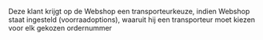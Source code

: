 Deze klant krijgt op de Webshop een transporteurkeuze, indien Webshop staat ingesteld (voorraadoptions), waaruit hij een transporteur moet kiezen voor elk gekozen ordernummer